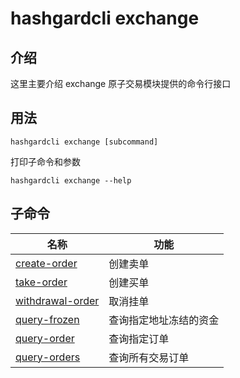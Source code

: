 # hashgardcli exchange

## 介绍

这里主要介绍 exchange 原子交易模块提供的命令行接口

## 用法

```shell
hashgardcli exchange [subcommand]
```

打印子命令和参数

```shell
hashgardcli exchange --help
```

## 子命令

| 名称                            | 功能    |
| --------------------------------| ------------------------|
| [create-order](create-order.md)  | 创建卖单 |
| [take-order](take-order.md)  | 创建买单 |
| [withdrawal-order](withdrawal-order.md)  | 取消挂单 |
| [query-frozen](query-frozen.md)  | 查询指定地址冻结的资金|
| [query-order](query-order.md)  | 查询指定订单 |
| [query-orders](query-orders.md)  | 查询所有交易订单 |
